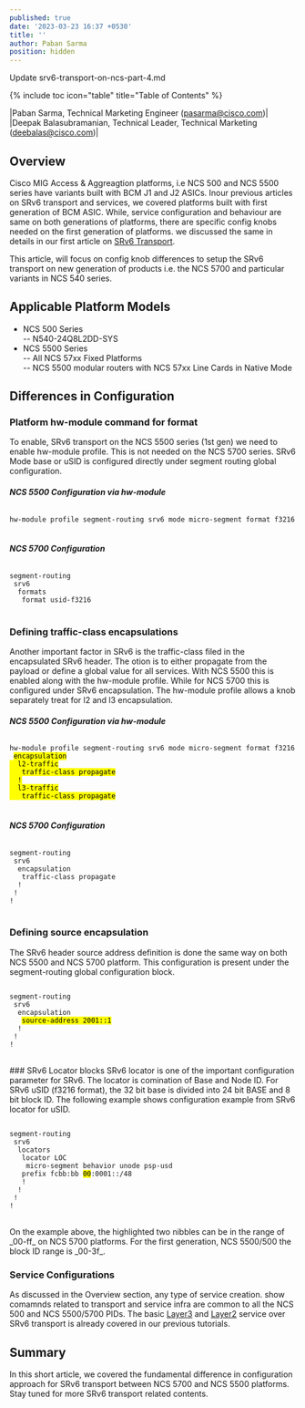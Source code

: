 ```yaml
---
published: true
date: '2023-03-23 16:37 +0530'
title: ''
author: Paban Sarma
position: hidden
---
```

Update srv6-transport-on-ncs-part-4.md

{% include toc icon="table" title="Table of Contents" %}

|Paban Sarma, Technical Marketing Engineer (pasarma@cisco.com)|  
|Deepak Balasubramanian, Technical Leader, Technical Marketing (deebalas@cisco.com)|  

<h2> Overview </h2>

Cisco MIG Access & Aggreagtion platforms, i.e NCS 500 and NCS 5500 series have variants built with BCM J1 and J2 ASICs. Inour previous articles on SRv6 transport and services, we covered platforms built with first generation of BCM ASIC. While, service configuration and behaviour are same on both generations of platforms, there are specific config knobs needed on the first generation of platforms. we discussed the same in details in our first article on [SRv6 Transport](https://xrdocs.io/ncs5500/tutorials/srv6-transport-on-ncs-part-1/). 

This article, will focus on config knob differences to setup the SRv6 transport on new generation of products i.e. the NCS 5700 and particular variants in NCS 540 series. 

<h2> Applicable Platform Models </h2>
  
 - NCS 500 Series  
    -- N540-24Q8L2DD-SYS
  - NCS 5500 Series  
    -- All NCS 57xx Fixed Platforms  
    -- NCS 5500 modular routers with NCS 57xx Line Cards in Native Mode

<h2> Differences in Configuration</h2>

### Platform hw-module command for format
To enable, SRv6 transport on the NCS 5500 series (1st gen) we need to enable hw-module profile. This is not needed on the NCS 5700 series. SRv6 Mode base or uSID is configured directly under segment routing global configuration.

#### _NCS 5500 Configuration via hw-module_

<div class="highlighter-rouge">
<pre class="highlight">
<code>
hw-module profile segment-routing srv6 mode micro-segment format f3216
</code>
</pre>
</div>
    
#### _NCS 5700 Configuration_
<div class="highlighter-rouge">
<pre class="highlight">
<code>
segment-routing
 srv6
  formats
   format usid-f3216
</code>
</pre>
</div>

### Defining traffic-class encapsulations
Another important factor in SRv6 is the traffic-class filed in the encapsulated SRv6 header. The otion is to either propagate from the payload or define a global value for all services. With NCS 5500 this is enabled along with the hw-module profile. While for NCS 5700 this is configured under SRv6 encapsulation. The hw-module profile allows a knob separately treat for l2 and l3 encapsulation. 

#### _NCS 5500 Configuration via hw-module_
<div class="highlighter-rouge">
<pre class="highlight">
<code>
hw-module profile segment-routing srv6 mode micro-segment format f3216
 <mark>encapsulation
  l2-traffic
   traffic-class propagate
  !
  l3-traffic
   traffic-class propagate</mark>
</code>
</pre>
</div>


#### _NCS 5700 Configuration_
<div class="highlighter-rouge">
<pre class="highlight">
<code>
segment-routing
 srv6
  encapsulation
   traffic-class propagate
  !
 !
!
</code>
</pre>
</div>

### Defining source encapsulation
The SRv6 header source address definition is done the same way on both NCS 5500 and NCS 5700 platform. This configuration is present under the segment-routing global configuration block.

<div class="highlighter-rouge">
<pre class="highlight">
<code>
segment-routing
 srv6
  encapsulation
   <mark>source-address 2001::1</mark>
  !
 !
!
</code>
</pre>
</div>
### SRv6 Locator blocks
SRv6 locator is one of the important configuration parameter for SRv6. The locator is comination of Base and Node ID. For SRv6 uSID (f3216 format), the 32 bit base is divided into 24 bit BASE and 8 bit block ID. The following example shows configuration example from SRv6 locator for uSID.

<div class="highlighter-rouge">
<pre class="highlight">
<code>
segment-routing
 srv6
  locators
   locator LOC
    micro-segment behavior unode psp-usd
   prefix fcbb:bb <mark>00</mark>:0001::/48
   !
  !
 !
!
</code>
</pre>
</div>
On the example above, the highlighted two nibbles can be in the range of _00-ff_ on NCS 5700 platforms. For the first generation, NCS 5500/500 the block ID range is _00-3f_.

### Service Configurations

As discussed in the Overview section, any type of service creation. show comamnds related to transport and service infra are common to all the NCS 500 and NCS 5500/5700 PIDs. The basic [Layer3](https://xrdocs.io/ncs5500/tutorials/srv6-transport-on-ncs-part-2/) and [Layer2](https://xrdocs.io/ncs5500/tutorials/srv6-transport-on-ncs-part-3/) service over SRv6 transport is already covered in our previous tutorials.

<h2> Summary </h2>
In this short article, we covered the fundamental difference in configuration approach for SRv6 transport between NCS 5700 and NCS 5500 platforms. Stay tuned for more SRv6 transport related contents.

